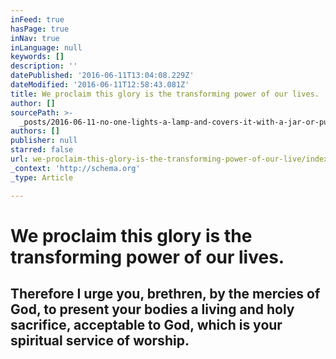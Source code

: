 ```yaml
---
inFeed: true
hasPage: true
inNav: true
inLanguage: null
keywords: []
description: ''
datePublished: '2016-06-11T13:04:08.229Z'
dateModified: '2016-06-11T12:58:43.081Z'
title: We proclaim this glory is the transforming power of our lives.
author: []
sourcePath: >-
  _posts/2016-06-11-no-one-lights-a-lamp-and-covers-it-with-a-jar-or-puts-it-und.md
authors: []
publisher: null
starred: false
url: we-proclaim-this-glory-is-the-transforming-power-of-our-live/index.html
_context: 'http://schema.org'
_type: Article

---
```

# We proclaim this glory is the transforming power of our lives.

## Therefore I urge you, brethren, by the mercies of God, to present your bodies a living and holy sacrifice, acceptable to God, which is your spiritual service of worship.